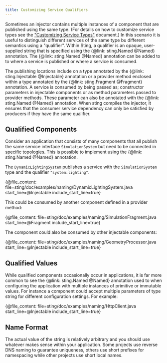 ```yaml
---
title: Customizing Service Qualifiers
---
```


Sometimes an injector contains multiple instances of a component that are published using the same type.
(For details on how to customize service types see the ["Customizing Service Types"](typing.md) document.)
In this scenario it is useful to distinguish different services of the same type bu different semantics
using a "qualifier". Within Sting, a qualifier is an opaque, user-supplied string that is specified using
the {@link: sting.Named @Named} annotation. The {@link: sting.Named @Named} annotation can be added to to
where a service is published or where a service is consumed.

The publishing locations include on a type annotated by the {@link: sting.Injectable @Injectable}
annotation or a provider method enclosed within a type annotated by the {@link: sting.Fragment @Fragment}  
annotation. A service is consumed by being passed as; constructor parameters in injectable components or
as method parameters passed to provider methods. These parameter can also be annotated with the
{@link: sting.Named @Named} annotation. When sting compiles the injector, it ensures that the consumer service
dependency can only be satisfied by producers if they have the same qualifier.

## Qualified Components

Consider an application that consists of many components that all publish the same service interface
`SimulationSystem` but need to be connected in specific topologies. This is possible to implement using
the {@link: sting.Named @Named} annotation.

The `DynamicLightingSystem` publishes a service with the `SimulationSystem` type and the qualifier
`"system:lighting"`.

{@file_content: file=sting/doc/examples/naming/DynamicLightingSystem.java start_line=@Injectable include_start_line=true}

This could be consumed by another component defined in a provider method:

{@file_content: file=sting/doc/examples/naming/SimulationFragment.java start_line=@Fragment include_start_line=true}

The component could also be consumed by other injectable components:

{@file_content: file=sting/doc/examples/naming/GeometryProcessor.java start_line=@Injectable include_start_line=true}

## Qualified Values

While qualified components occasionally occur in applications, it is far more common to
see the {@link: sting.Named @Named} annotation used to when configuring the application with
multiple instances of primitive or immutable values. For instance a component could accept
multiple parameters of type string for different configuration settings. For example:

{@file_content: file=sting/doc/examples/naming/HttpClient.java start_line=@Injectable include_start_line=true}

## Name Format

The actual value of the string is relatively arbitrary and you should use whatever makes sense
within your application. Some projects use reverse DNS naming to guarantee uniqueness, others use
short prefixes for namespacing while other projects use short local names. 

